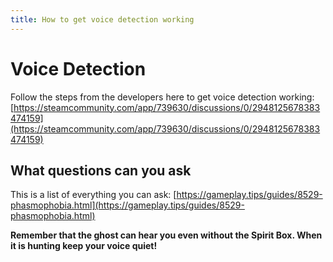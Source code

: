 ```yaml
---
title: How to get voice detection working
---
```


# Voice Detection

Follow the steps from the developers here to get voice detection working: [https://steamcommunity.com/app/739630/discussions/0/2948125678383474159](https://steamcommunity.com/app/739630/discussions/0/2948125678383474159)

## What questions can you ask

This is a list of everything you can ask: [https://gameplay.tips/guides/8529-phasmophobia.html](https://gameplay.tips/guides/8529-phasmophobia.html)

**Remember that the ghost can hear you even without the Spirit Box. When it is hunting keep your voice quiet!**
